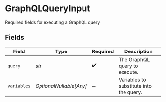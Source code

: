 # GraphQLQueryInput

Required fields for executing a GraphQL query


## Fields

| Field                                   | Type                                    | Required                                | Description                             |
| --------------------------------------- | --------------------------------------- | --------------------------------------- | --------------------------------------- |
| `query`                                 | *str*                                   | :heavy_check_mark:                      | The GraphQL query to execute.           |
| `variables`                             | *OptionalNullable[Any]*                 | :heavy_minus_sign:                      | Variables to substitute into the query. |